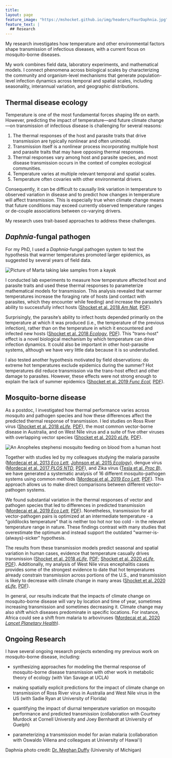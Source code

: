 ```yaml
---
title:
layout: page
feature_image: "https://mshocket.github.io/img/headers/FourDaphnia.jpg"
feature_text: |
  ## Research
---
```


My research investigates how temperature and other environmental factors shape transmission of infectious diseases, with a current focus on mosquito-borne diseases. 

My work combines field data, laboratory experiments, and mathematical models. I connect phenomena across biological scales by characterizing the community and organism-level mechanisms that generate population-level infection dynamics across temporal and spatial scales, including seasonality, interannual variation, and geographic distributions.

## Thermal disease ecology
Temperature is one of the most fundamental forces shaping life on earth. However, predicting the impact of temperature—and future climate change—on transmission of infectious disease is challenging for several reasons:
  1. The thermal responses of the host and parasite traits that drive transmission are typically nonlinear and often unimodal.
  2. Transmission itself is a nonlinear process incorporating multiple host and parasite traits that may have opposing thermal responses.
  3. Thermal responses vary among host and parasite species, and most disease transmission occurs in the context of complex ecological communities.
  4. Temperature varies at multiple relevant temporal and spatial scales.
  5. Temperature often covaries with other environmental drivers. 

Consequently, it can be difficult to causally link variation in temperature to observed variation in disease and to predict how changes in temperature will affect transmission. This is especially true when climate change means that future conditions may exceed currently observed temperature ranges or de-couple associations between co-varying drivers.

My research uses trait-based approaches to address these challenges.

## _Daphnia_-fungal pathogen
For my PhD, I used a _Daphnia_-fungal pathogen system to test the hypothesis that warmer temperatures promoted larger epidemics, as suggested by several years of field data.

![Picture of Marta taking lake samples from a kayak](https://mshocket.github.io/img/MartaKayak.jpg)

I conducted lab experiments to measure how temperature affected host and parasite traits and used these thermal responses to parameterize mathematical models for transmission. This analysis revealed that warmer temperatures increase the foraging rate of hosts (and contact with parasites, which they encounter while feeding) and increase the parasite’s ability to successfully infect hosts ([Shocket et al. 2018 _Am Nat_](https://www.journals.uchicago.edu/doi/abs/10.1086/696096), [PDF](https://mshocket.github.io/PDFs/Shocket_2018_AmNat_TemperatureForaging.pdf)). 
 
Surprisingly, the parasite’s ability to infect hosts depended primarily on the temperature at which it was produced (i.e., the temperature of the previous infection), rather than on the temperature in which it encountered and infected new hosts ([Shocket et al. 2018 _Ecology_](https://esajournals.onlinelibrary.wiley.com/doi/abs/10.1002/ecy.2430), [PDF](https://mshocket.github.io/PDFs/Shocket_2018_Ecology_RearingInfectionTemperatures.pdf)). This "trans-host" effect is a novel biological mechanism by which temperature can drive infection dynamics. It could also be important in other host-parasite systems, although we have very little data because it is so understudied.

I also tested another hypothesis motivated by field observations: do extreme hot temperatures exclude epidemics during the summer? Hot temperatures did reduce transmission via the trans-host effect and other damage to parasites. However, these effects were not strong enough to explain the lack of summer epidemics ([Shocket et al. 2019 _Func Ecol_](https://besjournals.onlinelibrary.wiley.com/doi/full/10.1111/1365-2435.13403), [PDF](https://mshocket.github.io/PDFs/Shocket_2019_FunEco_HotTemperaturesLimitDisease.pdf)).

## Mosquito-borne disease
As a postdoc, I investigated how thermal performance varies across mosquito and pathogen species and how these differences affect the predicted thermal response of transmission. I led studies on Ross River virus ([Shocket et al. 2018 _eLife_](https://elifesciences.org/articles/37762), [PDF](https://mshocket.github.io/PDFs/Shocket_2018_eLife_RRVTemperature.pdf)), the most common vector-borne disease in Australia, and on West Nile virus and a suite of five other viruses with overlapping vector species ([Shocket et al. 2020 _eLife_](https://elifesciences.org/articles/58511), [PDF](https://mshocket.github.io/PDFs/Shocket_2020_eLife_WNVTemperature.pdf)).

![An Anopheles stephensi mosquito feeding on blood from a human host](https://mshocket.github.io/img/Anopheles_stephensi.jpeg)

Together with studies led by my colleagues studying the malaria parasite ([Mordecai et al. 2013 _Eco Lett_](https://onlinelibrary.wiley.com/doi/abs/10.1111/ele.12015), [Johnson et al. 2015 _Ecology_](https://esajournals.onlinelibrary.wiley.com/doi/abs/10.1890/13-1964.1)), dengue virus ([Mordecai et al. 2017 _PLOS NTD_](https://journals.plos.org/plosntds/article?id=10.1371/journal.pntd.0005568), [PDF](https://mshocket.github.io/PDFs/Mordecai_2017_PLOSNTD_PredictingZikaDengueChik.pdf)), and Zika virus ([Tesla et al. _Proc B_](https://royalsocietypublishing.org/doi/10.1098/rspb.2018.0795)), we have generated a systematic analysis of 16 different mosquito-pathogen systems using common methods ([Mordecai et al. 2019 _Eco Lett_](https://onlinelibrary.wiley.com/doi/full/10.1111/ele.13335), [PDF](https://mshocket.github.io/PDFs/Mordecai_2019_EcoLett_ThermalBiologyMBD.pdf)). This approach allows us to make direct comparisons between different vector-pathogen systems.

We found substantial variation in the thermal responses of vector and pathogen species that led to differences in predicted transmission ([Mordecai et al. 2019 _Eco Lett_](https://onlinelibrary.wiley.com/doi/full/10.1111/ele.13335), [PDF](https://mshocket.github.io/PDFs/Mordecai_2019_EcoLett_ThermalBiologyMBD.pdf)). Nonetheless, transmission for all vector-pathogen pairs is optimized at an intermediate temperature - a "goldilocks temperature" that is neither too hot nor too cold - in the relevant temperature range in nature. These findings contrast with many studies that overestimate the optimum and instead support the outdated "warmer-is-(always)-sicker" hypothesis.

The results from these transmission models predict seasonal and spatial variation in human cases, evidence that temperature casually drives transmission ([Shocket et al. 2018 _eLife_](https://elifesciences.org/articles/37762), [PDF](https://mshocket.github.io/PDFs/Shocket_2018_eLife_RRVTemperature.pdf); [Shocket et al. 2020 _eLife_](https://elifesciences.org/articles/58511), [PDF](https://mshocket.github.io/PDFs/Shocket_2020_eLife_WNVTemperature.pdf)). Additionally, my analysis of West Nile virus encephalitis cases provides some of the strongest evidence to date that hot temperatures already constrain transmission across portions of the U.S., and transmission is likely to decrease with climate change in many areas ([Shocket et al. 2020 _eLife_](https://elifesciences.org/articles/58511), [PDF](https://mshocket.github.io/PDFs/Shocket_2020_eLife_WNVTemperature.pdf)).

In general, our results indicate that the impacts of climate change on mosquito-borne disease will vary by location and time of year, sometimes increasing transmission and sometimes decreasing it. Climate change may also shift which diseases predominate in specific locations. For instance, Africa could see a shift from malaria to arboviruses ([Mordecai et al. 2020 _Lancet Planetary Health_](https://www.thelancet.com/journals/lanplh/article/PIIS2542-5196(20)30178-9/fulltext)).

## Ongoing Research

I have several ongoing research projects extending my previous work on mosquito-borne disease, including:
  - synthesizing approaches for modeling the thermal response of mosquito-borne disease transmission with other work in metabolic theory of ecology (with Van Savage at UCLA)

  - making spatially explicit predictions for the impact of climate change on transmission of Ross River virus in Australia and West Nile virus in the US (with Sadie Ryan at University of Florida)

  - quantifying the impact of diurnal temperature variation on mosquito performance and predicted transmission (collaboration with Courtney Murdock at Cornell University and Joey Bernhardt at University of Guelph)

  - parameterizing a transmission model for avian malaria (collaboration with Oswaldo Villena and colleagues at University of Hawai'i)

Daphnia photo credit: [Dr. Meghan Duffy](https://duffylab.wordpress.com/) (University of Michigan)